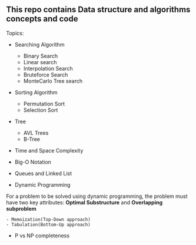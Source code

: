 <h2>This repo contains Data structure and algorithms concepts and code </h2>

Topics: 
- Searching Algorithm
    - Binary Search
    - Linear search
    - Interpolation Search
    - Bruteforce Search
    - MonteCarlo Tree search
- Sorting Algorithm
    - Permutation Sort
    - Selection Sort
- Tree
    - AVL Trees
    - B-Tree

- Time and Space Complexity
- Big-O Notation 
- Queues and Linked List
- Dynamic Programming

For a problem to be solved using dynamic programming, the problem must have two key attributes: **Optimal Substructure** and **Overlapping subproblem**

    - Memoization(Top-Down approach)
    - Tabulation(Bottom-Up approach)

- P vs NP completeness